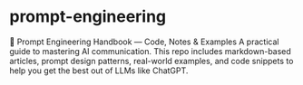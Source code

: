 # prompt-engineering
📘 Prompt Engineering Handbook — Code, Notes &amp; Examples A practical guide to mastering AI communication. This repo includes markdown-based articles, prompt design patterns, real-world examples, and code snippets to help you get the best out of LLMs like ChatGPT.
